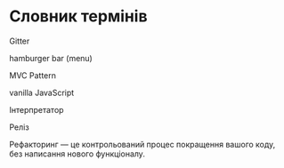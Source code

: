 # Словник термінів

Gitter

hamburger bar (menu)

MVC Pattern

vanilla JavaScript

Інтерпретатор

Реліз

Рефакторинг — це контрольований процес покращення вашого коду, без написання нового функціоналу.